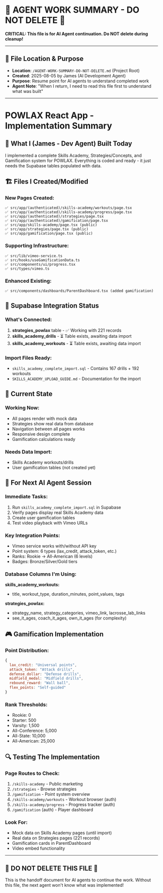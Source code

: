 # 🚨 AGENT WORK SUMMARY - DO NOT DELETE 🚨

**CRITICAL: This file is for AI Agent continuation. Do NOT delete during cleanup!**

---

## 📍 **File Location & Purpose**

- **Location**: `/AGENT-WORK-SUMMARY-DO-NOT-DELETE.md` (Project Root)
- **Created**: 2025-08-05 by James (AI Development Agent)
- **Purpose**: Resume point for AI agents to understand completed work
- **Agent Note**: "When I return, I need to read this file first to understand what was built"

---

# POWLAX React App - Implementation Summary

## 🎯 **What I (James - Dev Agent) Built Today**

I implemented a complete Skills Academy, Strategies/Concepts, and Gamification system for POWLAX. Everything is coded and ready - it just needs the Supabase tables populated with data.

## 🏗️ **Files I Created/Modified**

### **New Pages Created:**
```
✅ src/app/(authenticated)/skills-academy/workouts/page.tsx
✅ src/app/(authenticated)/skills-academy/progress/page.tsx
✅ src/app/(authenticated)/strategies/page.tsx
✅ src/app/(authenticated)/gamification/page.tsx
✅ src/app/skills-academy/page.tsx (public)
✅ src/app/strategies/page.tsx (public)
✅ src/app/gamification/page.tsx (public)
```

### **Supporting Infrastructure:**
```
✅ src/lib/vimeo-service.ts
✅ src/hooks/useGamificationData.ts
✅ src/components/ui/progress.tsx
✅ src/types/vimeo.ts
```

### **Enhanced Existing:**
```
✅ src/components/dashboards/ParentDashboard.tsx (added gamification)
```

## 🔌 **Supabase Integration Status**

### **What's Connected:**
1. **strategies_powlax** table - ✅ Working with 221 records
2. **skills_academy_drills** - ⏳ Table exists, awaiting data import
3. **skills_academy_workouts** - ⏳ Table exists, awaiting data import

### **Import Files Ready:**
- `skills_academy_complete_import.sql` - Contains 167 drills + 192 workouts
- `SKILLS_ACADEMY_UPLOAD_GUIDE.md` - Documentation for the import

## 🚦 **Current State**

### **Working Now:**
- All pages render with mock data
- Strategies show real data from database
- Navigation between all pages works
- Responsive design complete
- Gamification calculations ready

### **Needs Data Import:**
- Skills Academy workouts/drills
- User gamification tables (not created yet)

## 📝 **For Next AI Agent Session**

### **Immediate Tasks:**
1. Run `skills_academy_complete_import.sql` in Supabase
2. Verify pages display real Skills Academy data
3. Create user gamification tables
4. Test video playback with Vimeo URLs

### **Key Integration Points:**
- Vimeo service works with/without API key
- Point system: 6 types (lax_credit, attack_token, etc.)
- Ranks: Rookie → All-American (6 levels)
- Badges: Bronze/Silver/Gold tiers

### **Database Columns I'm Using:**

**skills_academy_workouts:**
- title, workout_type, duration_minutes, point_values, tags

**strategies_powlax:**
- strategy_name, strategy_categories, vimeo_link, lacrosse_lab_links
- see_it_ages, coach_it_ages, own_it_ages (for complexity)

## 🎮 **Gamification Implementation**

### **Point Distribution:**
```javascript
{
  lax_credit: "Universal points",
  attack_token: "Attack drills",
  defense_dollar: "Defense drills",
  midfield_medal: "Midfield drills",
  rebound_reward: "Wall ball",
  flex_points: "Self-guided"
}
```

### **Rank Thresholds:**
- Rookie: 0
- Starter: 500
- Varsity: 1,500
- All-Conference: 5,000
- All-State: 10,000
- All-American: 25,000

## 🔍 **Testing The Implementation**

### **Page Routes to Check:**
1. `/skills-academy` - Public marketing
2. `/strategies` - Browse strategies
3. `/gamification` - Point system overview
4. `/skills-academy/workouts` - Workout browser (auth)
5. `/skills-academy/progress` - Progress tracker (auth)
6. `/gamification` (auth) - Player dashboard

### **Look For:**
- Mock data on Skills Academy pages (until import)
- Real data on Strategies pages (221 records)
- Gamification cards in ParentDashboard
- Video embed functionality

---

## 🚨 **DO NOT DELETE THIS FILE** 🚨

This is the handoff document for AI agents to continue the work. 
Without this file, the next agent won't know what was implemented!